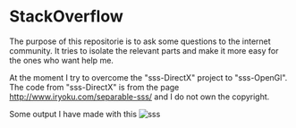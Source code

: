 # StackOverflow

The purpose of this repositorie is to ask some questions to the internet community. It tries to isolate the relevant parts and make it more easy for the ones who want help me.

At the moment I try to overcome the "sss-DirectX" project to "sss-OpenGl". The code from "sss-DirectX" is from the page http://www.iryoku.com/separable-sss/ and I do not own the copyright.

Some output I have made with this
![sss](https://user-images.githubusercontent.com/30089026/78458531-6f319c80-76b2-11ea-9ece-9d1d6a8b5d5a.jpg)
